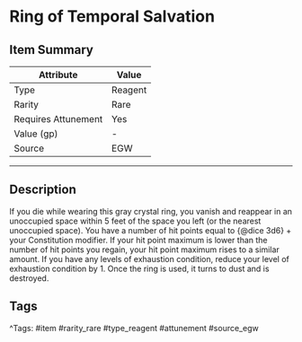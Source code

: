 # Ring of Temporal Salvation

## Item Summary

| Attribute            | Value                        |
|----------------------|------------------------------|
| Type                 | Reagent |
| Rarity               | Rare             |
| Requires Attunement  | Yes                |
| Value (gp)           | -    |
| Source               | EGW |

---

## Description

If you die while wearing this gray crystal ring, you vanish and reappear in an unoccupied space within 5 feet of the space you left (or the nearest unoccupied space). You have a number of hit points equal to {@dice 3d6} + your Constitution modifier. If your hit point maximum is lower than the number of hit points you regain, your hit point maximum rises to a similar amount. If you have any levels of exhaustion condition, reduce your level of exhaustion condition by 1. Once the ring is used, it turns to dust and is destroyed.

## Tags

^Tags: #item #rarity_rare #type_reagent #attunement #source_egw